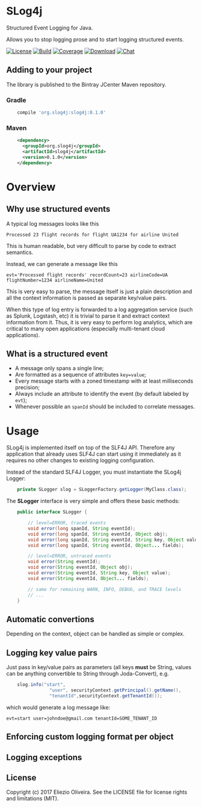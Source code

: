 # SLog4j

Structured Event Logging for Java.

Allows you to stop logging prose and to start logging structured events.

[![License](https://img.shields.io/github/license/eliezio/slog4j.svg)](https://opensource.org/licenses/MIT)
[![Build](https://travis-ci.org/eliezio/slog4j.svg?branch=master)](https://travis-ci.org/eliezio/slog4j)
[![Coverage](https://coveralls.io/repos/github/eliezio/slog4j/badge.svg?branch=master)](https://coveralls.io/github/eliezio/slog4j?branch=master)
[![Download](https://api.bintray.com/packages/eliezio/maven/slog4j/images/download.svg)](https://bintray.com/eliezio/maven/slog4j/_latestVersion)
[![Chat](https://img.shields.io/gitter/room/eliezio/slog4j.svg)](https://gitter.im/eliezio/slog4j)

## Adding to your project

The library is published to the Bintray JCenter Maven repository.

### Gradle

```gradle
    compile 'org.slog4j:slog4j:0.1.0'
```

### Maven

```xml
    <dependency>
      <groupId>org.slog4j</groupId>
      <artifactId>slog4j</artifactId>
      <version>0.1.0</version>
    </dependency>
```

# Overview

## Why use structured events

A typical log messages looks like this

    Processed 23 flight records for flight UA1234 for airline United

This is human readable, but very difficult to parse by code to extract semantics.

Instead, we can generate a message like this

    evt='Processed flight records' recordCount=23 airlineCode=UA flightNumber=1234 airlineName=United

This is very easy to parse, the message itself is just a plain description and all the context information is
passed as separate key/value pairs.

When this type of log entry is forwarded to a log aggregation service (such as Splunk, Logstash, etc) it is trivial to
parse it and extract context information from it.
Thus, it is very easy to perform log analytics, which are critical to many open applications (especially multi-tenant
cloud applications).

## What is a structured event

- A message only spans a single line;
- Are formatted as a sequence of attributes `key=value`;
- Every message starts with a zoned timestamp with at least milliseconds precision;
- Always include an attribute to identify the event (by default labeled by `evt`);
- Whenever possible an `spanId` should be included to correlate messages.

# Usage

SLog4j is implemented itself on top of the SLF4J API. Therefore any application that already uses SLF4J can
start using it immediately as it requires no other changes to existing logging configuration.

Instead of the standard SLF4J Logger, you must instantiate the SLog4j Logger:

```java
    private SLogger slog = SLoggerFactory.getLogger(MyClass.class);
```

The **SLogger** interface is very simple and offers these basic methods:

```java
    public interface SLogger {

        // level=ERROR, traced events
        void error(long spanId, String eventId);
        void error(long spanId, String eventId, Object obj);
        void error(long spanId, String eventId, String key, Object value);
        void error(long spanId, String eventId, Object... fields);

        // level=ERROR, untraced events
        void error(String eventId);
        void error(String eventId, Object obj);
        void error(String eventId, String key, Object value);
        void error(String eventId, Object... fields);

        // same for remaining WARN, INFO, DEBUG, and TRACE levels
        // ...
    }
```

## Automatic convertions

Depending on the context, object can be handled as simple or complex.

## Logging key value pairs

Just pass in key/value pairs as parameters (all keys **must** be String, values can be anything convertible to String
through Joda-Convert), e.g.

```java
    slog.info("start",
                "user", securityContext.getPrincipal().getName(),
                "tenantId",securityContext.getTenantId());
```

which would generate a log message like:

    evt=start user=johndoe@gmail.com tenantId=SOME_TENANT_ID

## Enforcing custom logging format per object

## Logging exceptions

## License

Copyright (c) 2017 Eliezio Oliveira. See the LICENSE file for license rights and limitations (MIT).

